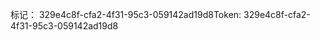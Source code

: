 <span data-ttu-id="6f339-101">标记： 329e4c8f-cfa2-4f31-95c3-059142ad19d8</span><span class="sxs-lookup"><span data-stu-id="6f339-101">Token: 329e4c8f-cfa2-4f31-95c3-059142ad19d8</span></span>